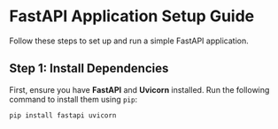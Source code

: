 # FastAPI Application Setup Guide

Follow these steps to set up and run a simple FastAPI application.

## Step 1: Install Dependencies

First, ensure you have **FastAPI** and **Uvicorn** installed. Run the following command to install them using `pip`:

```bash
pip install fastapi uvicorn
